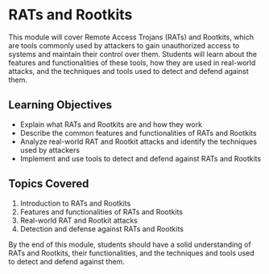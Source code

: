# RATs and Rootkits

This module will cover Remote Access Trojans (RATs) and Rootkits, which are tools commonly used by attackers to gain unauthorized access to systems and maintain their control over them. Students will learn about the features and functionalities of these tools, how they are used in real-world attacks, and the techniques and tools used to detect and defend against them.

## Learning Objectives

- Explain what RATs and Rootkits are and how they work
- Describe the common features and functionalities of RATs and Rootkits
- Analyze real-world RAT and Rootkit attacks and identify the techniques used by attackers
- Implement and use tools to detect and defend against RATs and Rootkits

## Topics Covered

1. Introduction to RATs and Rootkits
1. Features and functionalities of RATs and Rootkits
1. Real-world RAT and Rootkit attacks
1. Detection and defense against RATs and Rootkits

By the end of this module, students should have a solid understanding of RATs and Rootkits, their functionalities, and the techniques and tools used to detect and defend against them.
